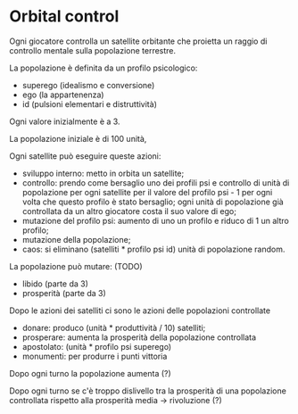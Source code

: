 # Orbital control

Ogni giocatore controlla un satellite orbitante che proietta un raggio
di controllo mentale sulla popolazione terrestre.

La popolazione è definita da un profilo psicologico:
* superego (idealismo e conversione)
* ego (la appartenenza)
* id (pulsioni elementari e distruttività)

Ogni valore inizialmente è a 3.

La popolazione iniziale è di 100 unità,

Ogni satellite può eseguire queste azioni:
* sviluppo interno: metto in orbita un satellite;
* controllo: prendo come bersaglio uno dei profili psi e controllo di unità
  di popolazione per ogni satellite per il valore del profilo psi - 1 per
  ogni volta che questo profilo è stato bersaglio; ogni unità di popolazione
  già controllata da un altro giocatore costa il suo valore di ego;
* mutazione del profilo psi: aumento di uno un profilo e riduco di 1 un altro
  profilo;
* mutazione della popolazione;
* caos: si eliminano (satelliti * profilo psi id) unità di popolazione random.

La popolazione può mutare: (TODO)
* libido (parte da 3)
* prosperità (parte da 3)

Dopo le azioni dei satelliti ci sono le azioni delle popolazioni controllate
* donare: produco (unità * produttività / 10) satelliti;
* prosperare: aumenta la prosperità della popolazione controllata
* apostolato: (unità * profilo psi superego)
* monumenti: per produrre i punti vittoria

Dopo ogni turno la popolazione aumenta (?)

Dopo ogni turno se c'è troppo dislivello tra la prosperità di una
popolazione controllata rispetto alla prosperità media -> rivoluzione (?)
